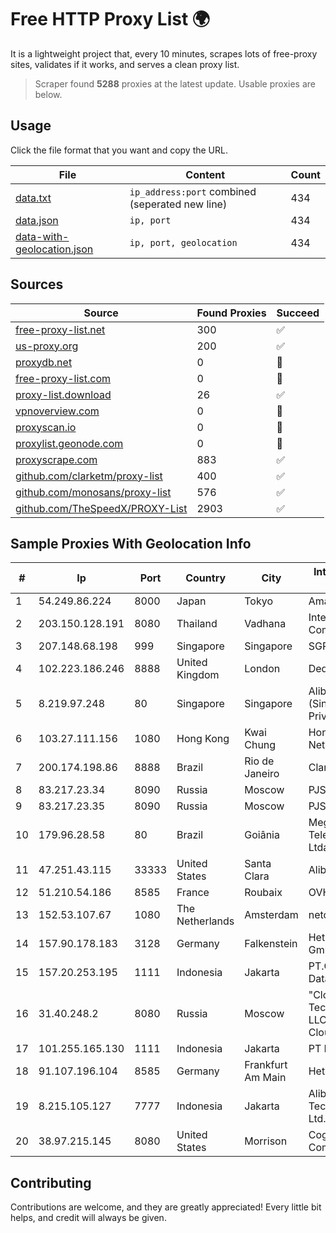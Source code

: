 
# Free HTTP Proxy List 🌍

It is a lightweight project that, every 10 minutes, scrapes lots of free-proxy sites, validates if it works, and serves a clean proxy list.


> Scraper found **5288** proxies at the latest update. Usable proxies are below.

## Usage

Click the file format that you want and copy the URL.


|File|Content|Count|
|----|-------|-----|
|[data.txt](https://raw.githubusercontent.com/themiralay/Proxy-List-World/master/data.txt)|`ip_address:port` combined (seperated new line)|434|
|[data.json](https://raw.githubusercontent.com/themiralay/Proxy-List-World/master/data.json)|`ip, port`|434|
|[data-with-geolocation.json](https://raw.githubusercontent.com/themiralay/Proxy-List-World/master/data-with-geolocation.json)|`ip, port, geolocation`|434|

## Sources

|Source|Found Proxies|Succeed|
|------|-------------|-------|
|[free-proxy-list.net](https://free-proxy-list.net)|300|✅|
|[us-proxy.org](https://www.us-proxy.org)|200|✅|
|[proxydb.net](http://proxydb.net)|0|🚫|
|[free-proxy-list.com](https://free-proxy-list.com/?page=&port=&type%5B%5D=http&type%5B%5D=https&up_time=0&search=Search)|0|🚫|
|[proxy-list.download](https://www.proxy-list.download/HTTP)|26|✅|
|[vpnoverview.com](https://vpnoverview.com/privacy/anonymous-browsing/free-proxy-servers)|0|🚫|
|[proxyscan.io](https://www.proxyscan.io)|0|🚫|
|[proxylist.geonode.com](https://proxylist.geonode.com/api/proxy-list?limit=300&page=1&sort_by=lastChecked&sort_type=desc&protocols=http,https)|0|🚫|
|[proxyscrape.com](https://api.proxyscrape.com/v2/?request=displayproxies&protocol=http&timeout=10000&country=all&ssl=all&anonymity=all)|883|✅|
|[github.com/clarketm/proxy-list](https://raw.githubusercontent.com/clarketm/proxy-list/master/proxy-list-raw.txt)|400|✅|
|[github.com/monosans/proxy-list](https://raw.githubusercontent.com/monosans/proxy-list/main/proxies/http.txt)|576|✅|
|[github.com/TheSpeedX/PROXY-List](https://raw.githubusercontent.com/TheSpeedX/PROXY-List/master/http.txt)|2903|✅|


## Sample Proxies With Geolocation Info

|#|Ip|Port|Country|City|Internet Service Provider|
|-|--|----|-------|----|-------------------------|
|1|54.249.86.224|8000|Japan|Tokyo|Amazon.com, Inc.|
|2|203.150.128.191|8080|Thailand|Vadhana|Internet Thailand Company Ltd|
|3|207.148.68.198|999|Singapore|Singapore|SGP VULTR|
|4|102.223.186.246|8888|United Kingdom|London|Dedicated Servers|
|5|8.219.97.248|80|Singapore|Singapore|Alibaba Cloud (Singapore) Private Limited|
|6|103.27.111.156|1080|Hong Kong|Kwai Chung|Hong Kong San Ai Net Int'l Limited|
|7|200.174.198.86|8888|Brazil|Rio de Janeiro|Claro S.A|
|8|83.217.23.34|8090|Russia|Moscow|PJSC Rostelecom|
|9|83.217.23.35|8090|Russia|Moscow|PJSC Rostelecom|
|10|179.96.28.58|80|Brazil|Goiânia|Megatelecom Telecomunicacoes Ltda|
|11|47.251.43.115|33333|United States|Santa Clara|Alibaba Cloud LLC|
|12|51.210.54.186|8585|France|Roubaix|OVH SAS|
|13|152.53.107.67|1080|The Netherlands|Amsterdam|netcup GmbH|
|14|157.90.178.183|3128|Germany|Falkenstein|Hetzner Online GmbH|
|15|157.20.253.195|1111|Indonesia|Jakarta|PT.Global Media Data Prima|
|16|31.40.248.2|8080|Russia|Moscow|"Cloud Technologies" LLC trading as Cloud.ru|
|17|101.255.165.130|1111|Indonesia|Jakarta|PT Remala Abadi|
|18|91.107.196.104|8585|Germany|Frankfurt Am Main|Hetzner Online AG|
|19|8.215.105.127|7777|Indonesia|Jakarta|Alibaba (US) Technology Co., Ltd.|
|20|38.97.215.145|8080|United States|Morrison|Cogent Communications|



## Contributing

Contributions are welcome, and they are greatly appreciated! Every
little bit helps, and credit will always be given.

